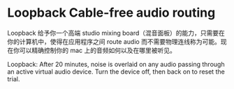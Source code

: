 # Loopback Cable-free audio routing

Loopback 给予你一个高端 studio mixing board（混音面板）的能力，只需要在你的计算机中，使得在应用程序之间 route audio 而不需要物理连线称为可能。现在你可以精确控制你的 mac 上的音频如何以及在哪里被听见。

Loopback: After 20 minutes, noise is overlaid on any audio passing through an active virtual audio device. Turn the device off, then back on to reset the trial.